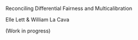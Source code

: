 Reconciling Differential Fairness and Multicalibration 

Elle Lett & William La Cava

(Work in progress)
